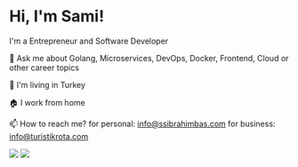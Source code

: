 
# Hi, I'm Sami!

I'm a Entrepreneur and Software Developer

💬 Ask me about Golang, Microservices, DevOps, Docker, Frontend, Cloud or other career topics

📌 I'm living in Turkey

🏠 I work from home

📫 How to reach me? 
for personal: info@ssibrahimbas.com 
for business: info@turistikrota.com

<picture>
  <source
    srcset="https://github-readme-stats.vercel.app/api?username=ssibrahimbas&show_icons=true&theme=dark&hide_border=true&border_radius=10"
    media="(prefers-color-scheme: dark)"
  />
  <source
    srcset="https://github-readme-stats.vercel.app/api?username=ssibrahimbas&show_icons=true&hide_border=true&border_radius=10"
    media="(prefers-color-scheme: light), (prefers-color-scheme: no-preference)"
  />
  <img src="https://github-readme-stats.vercel.app/api?username=ssibrahimbas&show_icons=true&hide_border=true&border_radius=10" />
</picture>

<picture>
  <source
    srcset="https://github-readme-streak-stats.herokuapp.com?user=ssibrahimbas&theme=dark&hide_border=true&border_radius=10"
    media="(prefers-color-scheme: dark)"
  />
  <source
    srcset="https://github-readme-streak-stats.herokuapp.com?user=ssibrahimbas&hide_border=true&border_radius=10"
    media="(prefers-color-scheme: light), (prefers-color-scheme: no-preference)"
  />
  <img src="https://github-readme-streak-stats.herokuapp.com?user=ssibrahimbas&hide_border=true&border_radius=10" />
</picture>

